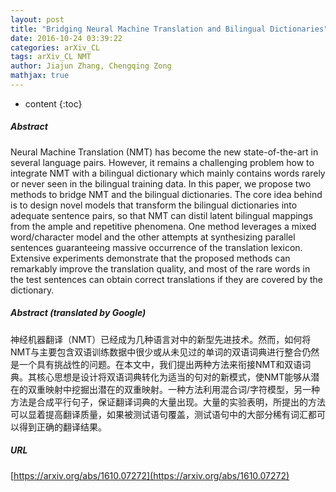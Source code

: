 ```yaml
---
layout: post
title: "Bridging Neural Machine Translation and Bilingual Dictionaries"
date: 2016-10-24 03:39:22
categories: arXiv_CL
tags: arXiv_CL NMT
author: Jiajun Zhang, Chengqing Zong
mathjax: true
---
```


* content
{:toc}

##### Abstract
Neural Machine Translation (NMT) has become the new state-of-the-art in several language pairs. However, it remains a challenging problem how to integrate NMT with a bilingual dictionary which mainly contains words rarely or never seen in the bilingual training data. In this paper, we propose two methods to bridge NMT and the bilingual dictionaries. The core idea behind is to design novel models that transform the bilingual dictionaries into adequate sentence pairs, so that NMT can distil latent bilingual mappings from the ample and repetitive phenomena. One method leverages a mixed word/character model and the other attempts at synthesizing parallel sentences guaranteeing massive occurrence of the translation lexicon. Extensive experiments demonstrate that the proposed methods can remarkably improve the translation quality, and most of the rare words in the test sentences can obtain correct translations if they are covered by the dictionary.

##### Abstract (translated by Google)
神经机器翻译（NMT）已经成为几种语言对中的新型先进技术。然而，如何将NMT与主要包含双语训练数据中很少或从未见过的单词的双语词典进行整合仍然是一个具有挑战性的问题。在本文中，我们提出两种方法来衔接NMT和双语词典。其核心思想是设计将双语词典转化为适当的句对的新模式，使NMT能够从潜在的双重映射中挖掘出潜在的双重映射。一种方法利用混合词/字符模型，另一种方法是合成平行句子，保证翻译词典的大量出现。大量的实验表明，所提出的方法可以显着提高翻译质量，如果被测试语句覆盖，测试语句中的大部分稀有词汇都可以得到正确的翻译结果。

##### URL
[https://arxiv.org/abs/1610.07272](https://arxiv.org/abs/1610.07272)


